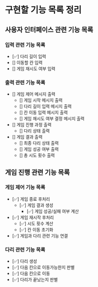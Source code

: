 # 구현할 기능 목록 정리

## 사용자 인터페이스 관련 기능 목록

### 입력 관련 기능 목록

- [✅] 다리 길이 입력
- [] 이동할 칸 입력
- [] 게임 재시도 여부 입력

### 출력 관련 기능 목록

- [] 게임 제어 메시지 출력
    - [] 게임 시작 메시지 출력
    - [] 다리 길이 입력 메시지 출력
    - [] 칸 이동 입력 메시지 출력
    - [] 게임 재시도 여부 결정 메시지 출력
- [] 게임 진행 과정 출력
    - [] 다리 상태 출력
- [] 게임 결과 출력
    - [] 최종 다리 상태 출력
    - [] 게임 성공 여부 출력
    - [] 총 시도 횟수 출력

## 게임 진행 관련 기능 목록

### 게임 제어 기능 목록
- [✅] 게임 종료 후처리
    - [✅] 게임 결과 생성
        - [✅] 게임 성공/실패 여부 계산
- [✅] 게임 재시작 후처리
    - [✅] 시도 횟수 계산
    - [✅] 칸 이동 초기화
- [✅] 게임과 다리 관련 기능 연결


### 다리 관련 기능 목록
- [✅] 다리 생성
- [✅] 다음 칸으로 이동가능한지 판별
- [✅] 다음 칸으로 이동
- [✅] 다리가 끝났는지 판별